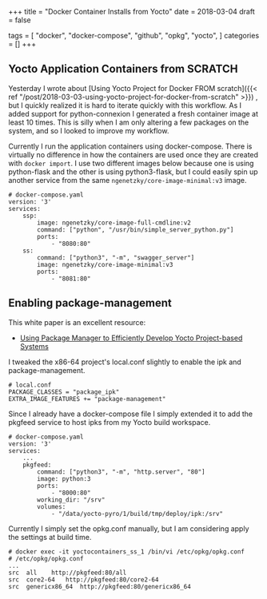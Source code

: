 +++
title = "Docker Container Installs from Yocto"
date = 2018-03-04
draft = false

tags = [
    "docker",
    "docker-compose",
    "github",
    "opkg",
    "yocto",
]
categories = []
+++

## Yocto Application Containers from SCRATCH

Yesterday I wrote about
[Using Yocto Project for Docker FROM scratch]({{< ref "/post/2018-03-03-using-yocto-project-for-docker-from-scratch" >}})
, but I quickly realized it is hard to iterate quickly with this workflow. As
I added support for python-connexion I generated a fresh container image at least
10 times. This is silly when I am only altering a few packages on the system, and
so I looked to improve my workflow.

Currently I run the application containers using docker-compose. There is
virtually no difference in how the containers are used once they are created
with `docker import`. I use two different images below because one is using
python-flask and the other is using python3-flask, but I could easily spin
up another service from the same `ngenetzky/core-image-minimal:v3` image.

```
# docker-compose.yaml
version: '3'
services:
    ssp:
        image: ngenetzky/core-image-full-cmdline:v2
        command: ["python", "/usr/bin/simple_server_python.py"]
        ports:
            - "8080:80"
    ss:
        command: ["python3", "-m", "swagger_server"]
        image: ngenetzky/core-image-minimal:v3
        ports:
            - "8081:80"
```


## Enabling package-management

This white paper is an excellent resource:

* [Using Package Manager to Efficiently Develop Yocto Project-based Systems](https://www.intel.com/content/dam/www/public/us/en/documents/white-papers/package-manager-white-paper.pdf)

I tweaked the x86-64 project's local.conf slightly to enable the ipk and
package-management.

```
# local.conf
PACKAGE_CLASSES = "package_ipk"
EXTRA_IMAGE_FEATURES += "package-management"
```

Since I already have a docker-compose file I simply extended it to add the
pkgfeed service to host ipks from my Yocto build workspace.

```
# docker-compose.yaml
version: '3'
services:
    ...
    pkgfeed:
        command: ["python3", "-m", "http.server", "80"]
        image: python:3
        ports:
            - "8000:80"
        working_dir: "/srv"
        volumes:
            - "/data/yocto-pyro/1/build/tmp/deploy/ipk:/srv"
```

Currently I simply set the opkg.conf manually, but I am considering apply
the settings at build time.

```
# docker exec -it yoctocontainers_ss_1 /bin/vi /etc/opkg/opkg.conf
# /etc/opkg/opkg.conf
...
src  all    http://pkgfeed:80/all
src  core2-64   http://pkgfeed:80/core2-64
src  genericx86_64  http://pkgfeed:80/genericx86_64
```

